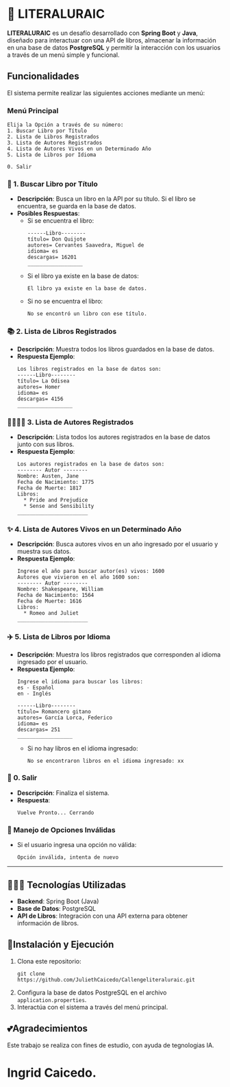  <h1> 💪 LITERALURAIC  </h1>

**LITERALURAIC** es un desafío desarrollado con **Spring Boot** y **Java**, diseñado para interactuar con una API de libros, almacenar la información en una base de datos **PostgreSQL** y permitir la interacción con los usuarios a través de un menú simple y funcional.

## Funcionalidades

El sistema permite realizar las siguientes acciones mediante un menú:

### Menú Principal
```
Elija la Opción a través de su número:
1. Buscar Libro por Título
2. Lista de Libros Registrados
3. Lista de Autores Registrados
4. Lista de Autores Vivos en un Determinado Año
5. Lista de Libros por Idioma

0. Salir
```

### 📙 1. Buscar Libro por Título
- **Descripción**: Busca un libro en la API por su título. Si el libro se encuentra, se guarda en la base de datos.
- **Posibles Respuestas**:
  - Si se encuentra el libro:
    ```
    ------Libro--------
    título= Don Quijote
    autores= Cervantes Saavedra, Miguel de
    idioma= es
    descargas= 16201
    __________________
    ```
  - Si el libro ya existe en la base de datos:
    ```
    El libro ya existe en la base de datos.
    ```
  - Si no se encuentra el libro:
    ```
    No se encontró un libro con ese título.
    ```

### 📚 2. Lista de Libros Registrados
- **Descripción**: Muestra todos los libros guardados en la base de datos.
- **Respuesta Ejemplo**:
  ```
  Los libros registrados en la base de datos son:
  ------Libro--------
  título= La Odisea
  autores= Homer
  idioma= es
  descargas= 4156
  __________________
  ```

### 👩🏻👨🏻 3. Lista de Autores Registrados
- **Descripción**: Lista todos los autores registrados en la base de datos junto con sus libros.
- **Respuesta Ejemplo**:
  ```
  Los autores registrados en la base de datos son:
  -------- Autor --------
  Nombre: Austen, Jane
  Fecha de Nacimiento: 1775
  Fecha de Muerte: 1817
  Libros:
    * Pride and Prejudice
    * Sense and Sensibility
  _______________________
  ```

### ✨ 4. Lista de Autores Vivos en un Determinado Año
- **Descripción**: Busca autores vivos en un año ingresado por el usuario y muestra sus datos.
- **Respuesta Ejemplo**:
  ```
  Ingrese el año para buscar autor(es) vivos: 1600
  Autores que vivieron en el año 1600 son:
  -------- Autor --------
  Nombre: Shakespeare, William
  Fecha de Nacimiento: 1564
  Fecha de Muerte: 1616
  Libros:
    * Romeo and Juliet
  _______________________
  ```

### ✈️ 5. Lista de Libros por Idioma
- **Descripción**: Muestra los libros registrados que corresponden al idioma ingresado por el usuario.
- **Respuesta Ejemplo**:
  ```
  Ingrese el idioma para buscar los libros:
  es - Español
  en - Inglés

  ------Libro--------
  título= Romancero gitano
  autores= García Lorca, Federico
  idioma= es
  descargas= 251
  __________________
  ```
  - Si no hay libros en el idioma ingresado:
    ```
    No se encontraron libros en el idioma ingresado: xx
    ```

### 🤗 0. Salir
- **Descripción**: Finaliza el sistema.
- **Respuesta**:
  ```
  Vuelve Pronto... Cerrando
  ```

### 🫡 Manejo de Opciones Inválidas
- Si el usuario ingresa una opción no válida:
  ```
  Opción inválida, intenta de nuevo
  ```

---

## 👩🏻‍💻 Tecnologías Utilizadas

- **Backend**: Spring Boot (Java)
- **Base de Datos**: PostgreSQL
- **API de Libros**: Integración con una API externa para obtener información de libros.

## 💯Instalación y Ejecución

1. Clona este repositorio:
   ```
   git clone https://github.com/JuliethCaicedo/Callengeliteraluraic.git
   ```
2. Configura la base de datos PostgreSQL en el archivo `application.properties`.
3. Interactúa con el sistema a través del menú principal.

## 💕Agradecimientos

Este trabajo se realiza con fines de estudio, con ayuda de tegnologias IA.
<h1>Ingrid Caicedo.</h1>
